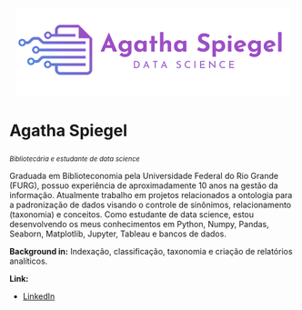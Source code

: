 
<p align="center">
  <img src="BANNER.png" >
</p>
                      
# Agatha Spiegel
<sub>*Bibliotecária e estudante de data science*</sub>

Graduada em Biblioteconomia pela Universidade Federal do Rio Grande (FURG), possuo experiência de aproximadamente 10 anos na gestão da informação. Atualmente trabalho em projetos relacionados a ontologia para a padronização de dados visando o controle de sinônimos, relacionamento (taxonomia) e conceitos.
Como estudante de data science, estou desenvolvendo os meus conhecimentos em Python, Numpy, Pandas, Seaborn, Matplotlib, Jupyter, Tableau e bancos de dados. 

**Background in:** Indexação, classificação, taxonomia e criação de relatórios analíticos.

**Link:**
* [LinkedIn](https://www.linkedin.com/in/agathaspiegel/)
